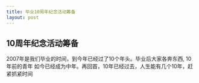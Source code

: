 ```yaml
---
title: 毕业10周年纪念活动筹备
layout: post
---
```

## 10周年纪念活动筹备
2007年是我们毕业的时间，到今年已经过了10个年头。毕业后大家各奔东西, 10年前的青年
如今已经成为中年。再回首，10年已经过去，人生能有几个10年，赶紧抓紧时间